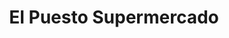 ---
title: "El Puesto Supermercado"
url: /san-miguel-de-tucuman/el-puesto-supermercado/
shop: supermercado
---
